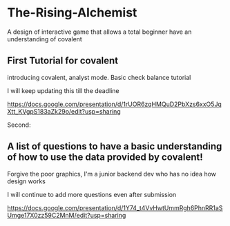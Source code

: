 # The-Rising-Alchemist
A design of interactive game that allows a total beginner have an understanding of covalent



<h2> First Tutorial for covalent</h2>
introducing covalent, analyst mode. Basic check balance tutorial

I will keep updating this till the deadline

https://docs.google.com/presentation/d/1rUOR6zqHMQuD2PbXzs6xxO5JqXtt_KVgpS183aZk29o/edit?usp=sharing


Second:

<h2> A list of questions to have a basic understanding of how to use the data provided by covalent!</h2>

Forgive the poor graphics, I'm a junior backend dev who has no idea how design works

I will continue to add more questions even after submission

https://docs.google.com/presentation/d/1Y74_t4VvHwtUmmRgh6PhnRR1aSUmge17X0zz59C2MnM/edit?usp=sharing
